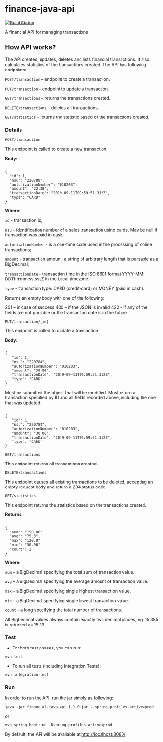 # finance-java-api

[![Build Status](https://travis-ci.org/mariazevedo88/financial-java-api.svg?branch=master)](https://travis-ci.org/mariazevedo88/financial-java-api)

A financial API for managing transactions

## How API works?

The API creates, updates, deletes and lists financial transactions. It also calculates statistics of the transactions created. The API has following endpoints:

`POST/transaction` – endpoint to create a transaction.

`PUT/transaction` – endpoint to update a transaction.

`GET/transactions` – returns the transactions created.

`DELETE/transactions` – deletes all transactions.

`GET/statistics` – returns the statistic based of the transactions created.

### Details

`POST/transaction`

This endpoint is called to create a new transaction.

**Body:**

<code>
{
  "id": 1,
  "nsu": "220788",
  "autorizationNumber": "010203",
  "amount": "22.88",
  "transactionDate": "2019-09-11T09:59:51.312Z",
  "type": "CARD"
}
</code>

**Where:**

`id` - transaction id; 

`nsu` - identification number of a sales transaction using cards. May be null if transaction was paid in cash;

`autorizationNumber` - is a one-time code used in the processing of online transactions;

`amount` – transaction amount; a string of arbitrary length that is parsable as a BigDecimal;

`transactionDate` – transaction time in the ISO 8601 format YYYY-MM-DDThh:mm:ss.sssZ in the Local timezone.

`type` - transaction type: CARD (credit-card) or MONEY (paid in cash).

Returns an empty body with one of the following:

201 – in case of success
400 – if the JSON is invalid
422 – if any of the fields are not parsable or the transaction date is in the future

`PUT/transaction/{id}`

This endpoint is called to update a transaction.

**Body:**

<code>
{
   "id": 1,
   "nsu": "220788",
   "autorizationNumber": "010203",
   "amount": "30.06",
   "transactionDate": "2019–09–11T09:59:51.312Z",
   "type": "CARD"
}
</code>

Must be submitted the object that will be modified. Must return a transaction specified by ID and all fields recorded above, including the one that was updated.

<code>
{   
   "id": 1,
   "nsu": "220788",
   "autorizationNumber": "010203",
   "amount": "30.06",
   "transactionDate": "2019-09-11T09:59:51.312Z",
   "type": "CARD"
}
</code>

`GET/transactions`

This endpoint returns all transactions created.

`DELETE/transactions`

This endpoint causes all existing transactions to be deleted, accepting an empty request body and return a 204 status code.

`GET/statistics`

This endpoint returns the statistics based on the transactions created.

**Returns:**

<code>
{
  "sum": "150.06",
  "avg": "75.3",
  "max": "120.0",
  "min": "30.06",
  "count": 2
}
</code>
 
**Where:**

`sum` – a BigDecimal specifying the total sum of transaction value.

`avg` – a BigDecimal specifying the average amount of transaction value.

`max` – a BigDecimal specifying single highest transaction value.

`min` – a BigDecimal specifying single lowest transaction value.

`count` – a long specifying the total number of transactions.

All BigDecimal values always contain exactly two decimal places, eg: 15.385 is returned as 15.39.

### Test

* For both test phases, you can run:

```
mvn test
```

* To run all tests (including Integration Tests):

```
mvn integration-test
```

### Run

In order to run the API, run the jar simply as following:

```
java -jar financial-java-api-1.1.0.jar --spring.profiles.active=prod
```
    
or

```
mvn spring-boot:run -Dspring.profiles.active=prod
```

By default, the API will be available at [http://localhost:8080/](http://localhost:8080/)
